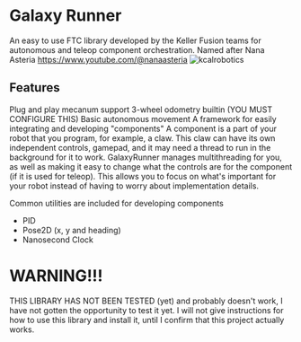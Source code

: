 # Galaxy Runner
An easy to use FTC library developed by the Keller Fusion teams for autonomous and teleop component orchestration. 
Named after Nana Asteria https://www.youtube.com/@nanaasteria 
![kcalrobotics](https://github.com/user-attachments/assets/12541adb-e12c-409c-84d4-b301a22364e0)

## Features
Plug and play mecanum support
3-wheel odometry builtin (YOU MUST CONFIGURE THIS)
Basic autonomous movement
A framework for easily integrating and developing "components"
A component is a part of your robot that you program, for example, a claw. This claw can have its own
independent controls, gamepad, and it may need a thread to run in the background for it to work. GalaxyRunner
manages multithreading for you, as well as making it easy to change what the controls are for the component (if it is used for teleop).
This allows you to focus on what's important for your robot instead of having to worry about implementation details.

Common utilities are included for developing components
- PID
- Pose2D (x, y and heading)
- Nanosecond Clock

# WARNING!!!
THIS LIBRARY HAS NOT BEEN TESTED (yet) and probably doesn't work, I have not gotten the opportunity to test it
yet. I will not give instructions for how to use this library and install it, until I confirm that this project actually works.
